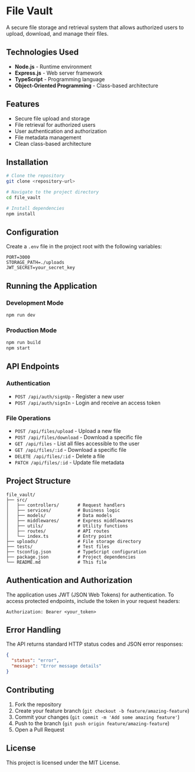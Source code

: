 # File Vault

A secure file storage and retrieval system that allows authorized users to upload, download, and manage their files.

## Technologies Used

- **Node.js** - Runtime environment
- **Express.js** - Web server framework
- **TypeScript** - Programming language
- **Object-Oriented Programming** - Class-based architecture

## Features

- Secure file upload and storage
- File retrieval for authorized users
- User authentication and authorization
- File metadata management
- Clean class-based architecture

## Installation

```bash
# Clone the repository
git clone <repository-url>

# Navigate to the project directory
cd file_vault

# Install dependencies
npm install
```

## Configuration

Create a `.env` file in the project root with the following variables:

```
PORT=3000
STORAGE_PATH=./uploads
JWT_SECRET=your_secret_key
```

## Running the Application

### Development Mode

```bash
npm run dev
```

### Production Mode

```bash
npm run build
npm start
```

## API Endpoints

### Authentication

- `POST /api/auth/signUp` - Register a new user
- `POST /api/auth/signIn` - Login and receive an access token

### File Operations

- `POST /api/files/upload` - Upload a new file
- `POST /api/files/download` - Download a specific file
- `GET /api/files` - List all files accessible to the user
- `GET /api/files/:id` - Download a specific file
- `DELETE /api/files/:id` - Delete a file
- `PATCH /api/files/:id` - Update file metadata

## Project Structure

```
file_vault/
├── src/
│   ├── controllers/       # Request handlers
│   ├── services/          # Business logic
│   ├── models/            # Data models
│   ├── middlewares/       # Express middlewares
│   ├── utils/             # Utility functions
│   ├── routes/            # API routes
│   └── index.ts           # Entry point
├── uploads/               # File storage directory
├── tests/                 # Test files
├── tsconfig.json          # TypeScript configuration
├── package.json           # Project dependencies
└── README.md              # This file
```

## Authentication and Authorization

The application uses JWT (JSON Web Tokens) for authentication. To access protected endpoints, include the token in your request headers:

```
Authorization: Bearer <your_token>
```

## Error Handling

The API returns standard HTTP status codes and JSON error responses:

```json
{
  "status": "error",
  "message": "Error message details"
}
```

## Contributing

1. Fork the repository
2. Create your feature branch (`git checkout -b feature/amazing-feature`)
3. Commit your changes (`git commit -m 'Add some amazing feature'`)
4. Push to the branch (`git push origin feature/amazing-feature`)
5. Open a Pull Request

## License

This project is licensed under the MIT License.
